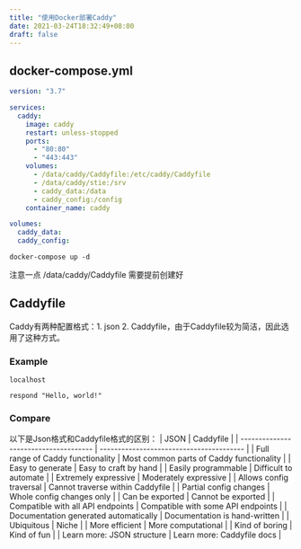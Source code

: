 ```yaml
---
title: "使用Docker部署Caddy"
date: 2021-03-24T18:32:49+08:00
draft: false
---
```

## docker-compose.yml

```yaml
version: "3.7"

services:
  caddy:
    image: caddy
    restart: unless-stopped
    ports:
      - "80:80"
      - "443:443"
    volumes:
      - /data/caddy/Caddyfile:/etc/caddy/Caddyfile
      - /data/caddy/stie:/srv
      - caddy_data:/data
      - caddy_config:/config
    container_name: caddy

volumes:
  caddy_data:
  caddy_config:
```
```shell
docker-compose up -d
```
注意一点 /data/caddy/Caddyfile 需要提前创建好

## Caddyfile

Caddy有两种配置格式：1. json 2. Caddyfile，由于Caddyfile较为简洁，因此选用了这种方式。

### Example

```
localhost

respond "Hello, world!"
```
### Compare
以下是Json格式和Caddyfile格式的区别：
| JSON                                  | Caddyfile                                |
| ------------------------------------- | ---------------------------------------- |
| Full range of Caddy functionality     | Most common parts of Caddy functionality |
| Easy to generate                      | Easy to craft by hand                    |
| Easily programmable                   | Difficult to automate                    |
| Extremely expressive                  | Moderately expressive                    |
| Allows config traversal               | Cannot traverse within Caddyfile         |
| Partial config changes                | Whole config changes only                |
| Can be exported                       | Cannot be exported                       |
| Compatible with all API endpoints     | Compatible with some API endpoints       |
| Documentation generated automatically | Documentation is hand-written            |
| Ubiquitous                            | Niche                                    |
| More efficient                        | More computational                       |
| Kind of boring                        | Kind of fun                              |
| Learn more: JSON structure            | Learn more: Caddyfile docs               |

